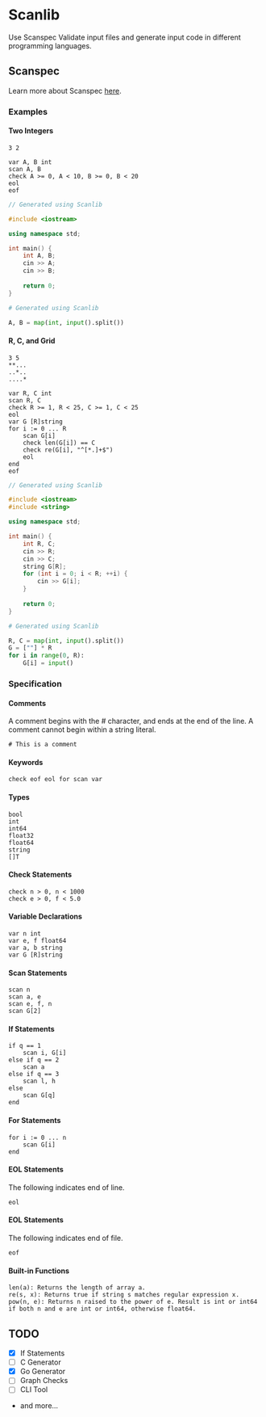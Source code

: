 # Scanlib

Use Scanspec Validate input files and generate input code in different programming languages.

## Scanspec

Learn more about Scanspec [here](https://help.toph.co/drafts/scanspec).

### Examples

#### Two Integers

```
3 2
```

```
var A, B int
scan A, B
check A >= 0, A < 10, B >= 0, B < 20
eol
eof
```

``` cpp
// Generated using Scanlib

#include <iostream>

using namespace std;

int main() {
	int A, B;
	cin >> A;
	cin >> B;
	
	return 0;
}
```

``` py
# Generated using Scanlib

A, B = map(int, input().split())
```

#### R, C, and Grid

```
3 5
**...
..*..
....*
```

```
var R, C int
scan R, C
check R >= 1, R < 25, C >= 1, C < 25
eol
var G [R]string
for i := 0 ... R
	scan G[i]
	check len(G[i]) == C
	check re(G[i], "^[*.]+$")
	eol
end
eof
```

``` cpp
// Generated using Scanlib

#include <iostream>
#include <string>

using namespace std;

int main() {
	int R, C;
	cin >> R;
	cin >> C;
	string G[R];
	for (int i = 0; i < R; ++i) {
		cin >> G[i];
	}
	
	return 0;
}
```

``` py
# Generated using Scanlib

R, C = map(int, input().split())
G = [""] * R
for i in range(0, R):
	G[i] = input()
```

### Specification

#### Comments

A comment begins with the # character, and ends at the end of the line. A comment cannot begin within a string literal.

```
# This is a comment
```

#### Keywords

```
check eof eol for scan var
```

#### Types

```
bool
int
int64
float32
float64
string
[]T
```

#### Check Statements

```
check n > 0, n < 1000
check e > 0, f < 5.0
```

#### Variable Declarations

```
var n int
var e, f float64
var a, b string
var G [R]string
```

#### Scan Statements

```
scan n
scan a, e
scan e, f, n
scan G[2]
```

#### If Statements

```
if q == 1
	scan i, G[i]
else if q == 2
	scan a
else if q == 3
	scan l, h
else
	scan G[q]
end
```

#### For Statements

```
for i := 0 ... n
	scan G[i]
end
```

#### EOL Statements

The following indicates end of line.

```
eol
```
#### EOL Statements

The following indicates end of file.

```
eof
```

#### Built-in Functions

```
len(a): Returns the length of array a.
re(s, x): Returns true if string s matches regular expression x.
pow(n, e): Returns n raised to the power of e. Result is int or int64 if both n and e are int or int64, otherwise float64.
```

## TODO

- [x] If Statements
- [ ] C Generator
- [x] Go Generator
- [ ] Graph Checks
- [ ] CLI Tool
- and more...